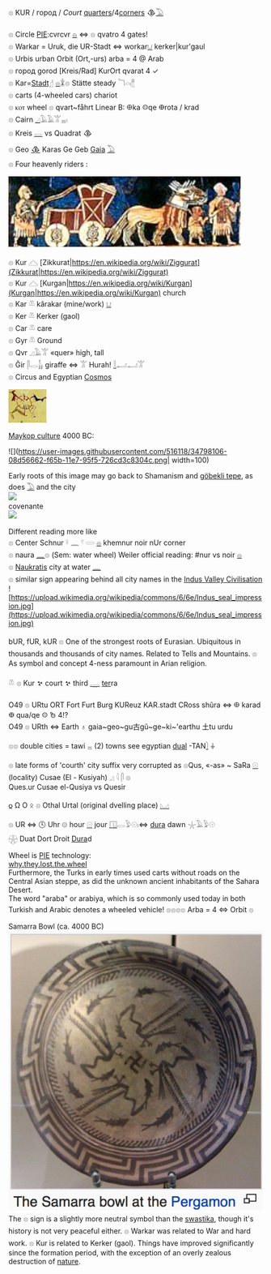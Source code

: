 𓊖 KUR / город / *Court*  [quarters](Numbers)/4[corners](gon) 𒆠[𓅐](𓅐)  

𓊖 Circle [PIE](PIE):cvrcvr [𓐍](𓐍) ⇔ 𓊖 qvatro 4 gates!  
𓊖 Warkar = Uruk, die UR-Stadt ⇔ workar[𓂓](𓂓) kerker|kur'gaul  
𓊖 Urbis urban Orbit (Ort,-urs) arba = 4 @ Arab  
𓊖 город  gorod [Kreis/Rad] KurOrt qvarat 4 ✓  
𓊖 Kar=[Stadt𓊨](𓊨) [𓐍](𓐍)𓇇𓊖 Stätte steady 𓆓𓏏𓏤[𓊽](𓊽)  
𓊖 carts (4-wheeled cars) chariot  
𓊖 ⲕⲟⲧ wheel 𓊖 qvart~fåhrt  Linear B: 𐀏ka 𐀤qe 𐃏rota / krad  
𓊖 Cairn [𓈎](𓈎)𓄿𓄿𓀠𓈇𓏤  
𓊖 Kreis [𓂋](𓂋) vs Quadrat 𒆠  
𓊖 Geo [𒆠](https://en.wikipedia.org/wiki/%F0%92%86%A0) Karas Ge Geb [Gaia](Gaia) [𓅐](𓅐)  
𓊖 Four heavenly riders :  

![sumerian quadriga](quadriga.png)  

𓊖 Kur 𓊎 [Zikkurat|https://en.wikipedia.org/wiki/Ziggurat](Zikkurat|https://en.wikipedia.org/wiki/Ziggurat)  
𓊖 Kur 𓊎 [Kurgan|https://en.wikipedia.org/wiki/Kurgan](Kurgan|https://en.wikipedia.org/wiki/Kurgan) church  
𓊖 Kar 𓌨 kârakar (mine/work) [𓂓](𓂓)  
𓊖 Ker 𓌨 Kerker (gaol)  
𓊖 Car 𓌨 care  
𓊖 Gyr 𓌨 Ground  
𓊖 Qvr 𓈎𓄿𓀠 «quer» high, tall  
𓊖 Ğir 𓋴𓂋𓃱 giraffe ⇔ 𓀠  Hurah! [𓎛](𓎛)𓂝𓂝𓀠  
𓊖 Circus and Egyptian [Cosmos](cosmos)  

![circus.png](circus.png)  

[Maykop culture](PIE) 4000 BC:  

![](https://user-images.githubusercontent.com/516118/34798106-08d56662-f65b-11e7-95f5-726cd3c8304c.png| width=100)  

Early roots of this image may go back to Shamanism and [göbekli tepe](https://en.wikipedia.org/wiki/G%C3%B6bekli_Tepe), as does [𓅐](𓅐) and the city  
![](http://www.egyptprivatetourguide.com/wp-content/uploads/2017/05/Ancient-Egyptian-art-the-Libyan-palette2.png)  
covenante  
![](http://gobeklitepe.info/wp-content/uploads/Gobeklitepe_Galeri_008.jpg)  

Different reading more like  
𓊖 Center Schnur 𓍲  𓈖  𓍢  𓏳  [𓐍](𓐍) khemnur noir nUr corner  
𓊖 naura [𓈖](𓈖)𓊖 (Sem: water wheel) Weiler official reading: #nur vs noir [𓐍](𓐍)  
𓊖 [Naukratis](https://en.wikipedia.org/wiki/Naucratis) city at water [𓈖](𓈖)  
𓊖 similar sign appearing behind all city names in the [Indus Valley Civilisation](https://en.wikipedia.org/wiki/Indus_Valley_Civilisation)  
![https://upload.wikimedia.org/wikipedia/commons/6/6e/Indus_seal_impression.jpg](https://upload.wikimedia.org/wikipedia/commons/6/6e/Indus_seal_impression.jpg)  

bUR, fUR, kUR 𓊖 One of the strongest roots of Eurasian. Ubiquitous in thousands and thousands of city names. Related to Tells and Mountains. 𓊖 As symbol and concept 4-ness paramount in Arian religion.  

𓌨 𓊖 Kur 𒆳 court 𒆳 third [𓇾](𓇾) [ter](ter)ra  


O49 𓊖 URtu ORT Fort Furt Burg  KUReuz KAR.stadt CRoss shûra ⇔ 𐀏 karad 𐃏 qua/qe 𐀤 𐂜 4!?  
O49 𓊖 URth ⇔ Earth ♁ gaia~geo~gu古gǔ~ge~ki~'earthu ⼟tu urdu  

𓊖𓊖 double cities = tawi 𓈇 (2) towns see egyptian [dual](dual) -TAN[𓌙](𓌙) ⏚  


𓊖 late forms of 'courth' city suffix very corrupted as 𓊖Qus, «-as» ~ SaRa [𓇳](𓇳)  
   (locality) Cusae (El - Kusiyah)   𓈎  𓇋  𓋴  𓊖  
Ques.ur   Cusae  el-Qusiya  vs Quesir  

𐍉 Ω Ο ᛟ 𓊖 Othal Urtal (original dvelling place) [𓈋](𓈋)  

𓊖 UR ⇔ 🕓 Uhr 𓊗 hour [𓇳](𓇳) jour [𓉔](𓉔)𓂋𓅱𓇳𓏤⇔ [dura](dura) dawn 𓇼𓄿𓅱𓇳  
𓇽 Duat Dort Droit [Dura](dura)d  

Wheel is [PIE](PIE) technology:  
[why.they.lost.the.wheel](http://archive.aramcoworld.com/issue/197303/why.they.lost.the.wheel.htm)  
Furthermore, the Turks in early times used carts without roads on the Central Asian steppe, as did the unknown ancient inhabitants of the Sahara Desert.  
The word "araba" or arabiya, which is so commonly used today in both Turkish and Arabic denotes a wheeled vehicle! 𓊖𓊖𓊖𓊖 Arba = 4 ⇔ Orbit 𓊖  

Samarra Bowl (ca. 4000 BC)  
![samarra_bowl.png](samarra_bowl.png)  
The 𓊖 sign is a slightly more neutral symbol than the [swastika](https://en.wikipedia.org/wiki/Swastika), though it's history is not very peaceful either. 𓊖 Warkar was related to War and hard work. 𓊖 Kur is related to Kerker (gaol). Things have improved significantly since the formation period, with the exception of an overly zealous destruction of [nature](𓅐).  